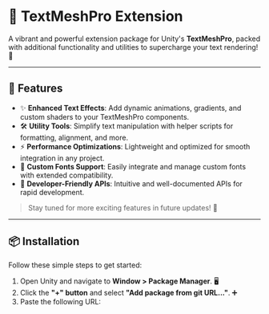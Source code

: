 # 🌟 TextMeshPro Extension

A vibrant and powerful extension package for Unity's **TextMeshPro**, packed with additional functionality and utilities to supercharge your text rendering! 🚀

---

## 🎨 Features

- ✨ **Enhanced Text Effects**: Add dynamic animations, gradients, and custom shaders to your TextMeshPro components.
- 🛠️ **Utility Tools**: Simplify text manipulation with helper scripts for formatting, alignment, and more.
- ⚡ **Performance Optimizations**: Lightweight and optimized for smooth integration in any project.
- 📝 **Custom Fonts Support**: Easily integrate and manage custom fonts with extended compatibility.
- 🔧 **Developer-Friendly APIs**: Intuitive and well-documented APIs for rapid development.

> Stay tuned for more exciting features in future updates! 🎉

---

## 📦 Installation

Follow these simple steps to get started:

1. Open Unity and navigate to **Window > Package Manager**. 🖥️
2. Click the **"+" button** and select **"Add package from git URL..."**. ➕
3. Paste the following URL: